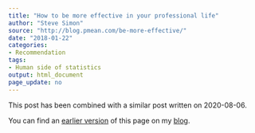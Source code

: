 ```yaml
---
title: "How to be more effective in your professional life"
author: "Steve Simon"
source: "http://blog.pmean.com/be-more-effective/"
date: "2018-01-22"
categories:
- Recommendation
tags:
- Human side of statistics
output: html_document
page_update: no
---
```


This post has been combined with a similar post written on 2020-08-06.

You can find an [earlier version][sim1] of this page on my [blog][sim2].

[sim1]: http://blog.pmean.com/effective-consulting/
[sim2]: http://blog.pmean.com
